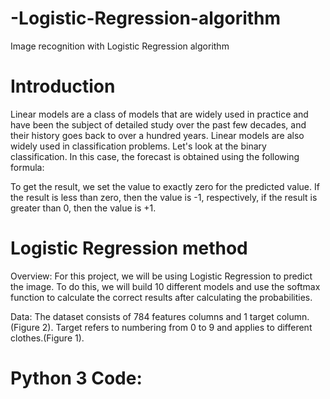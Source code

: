 # -Logistic-Regression-algorithm
Image recognition with Logistic Regression algorithm


# Introduction
Linear models are a class of models that are widely used in practice and have been the subject of detailed study over the past few decades, and their history goes back to over a hundred years. Linear models are also widely used in classification problems. Let's look at the binary classification. In this case, the forecast is obtained using the following formula:



To get the result, we set the value to exactly zero for the predicted value. If the result is less than zero, then the value is -1, respectively, if the result is greater than 0, then the value is +1.

# Logistic Regression method

Overview: For this project, we will be using Logistic Regression to predict the image. To do
this, we will build 10 different models and use the softmax function to calculate the correct results after calculating the probabilities.

Data: The dataset consists of 784 features columns and 1 target column.(Figure 2). Target refers to numbering from 0 to 9 and applies to different clothes.(Figure 1).




# Python 3 Code:

